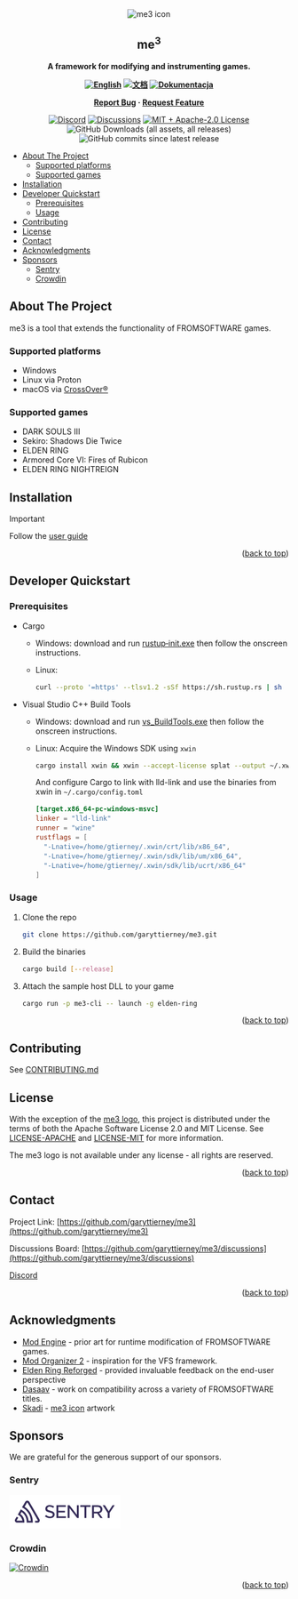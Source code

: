 <!-- markdownlint-disable no-inline-html first-line-h1 -->
<a name="readme-top"></a>

<br />
<div align="center">
  <p align="center">
    <img src="distribution/assets/me3.png" alt="me3 icon" />
  </p>
  <h2 align="center">me<sup>3</sup></h2>

  <p align="center">
    <strong>
    A framework for modifying and instrumenting games.
    <br />
    <p align="center">
  <a href="https://me3.help/en"><img src="https://img.shields.io/badge/Documentation-🇬🇧-darkgrey?style=for-the-badge" alt="English"></a>
  <a href="https://me3.help/zh"><img src="https://img.shields.io/badge/文档-🇨🇳-darkgrey?style=for-the-badge" alt="文档"></a>
  <a href="https://me3.help/pl"><img src="https://img.shields.io/badge/Dokumentacja-🇵🇱-darkgrey?style=for-the-badge" alt="Dokumentacja"></a>
    </p>
    <a href="https://github.com/garyttierney/me3/discussions/categories/bug-reports">Report Bug</a>
    ·
    <a href="https://github.com/garyttierney/me3/discussions/categories/ideas">Request Feature</a>
    </strong>
  </p>

[![Discord](https://img.shields.io/discord/1379238773916831845?label=Discord)][discord-invite]
[![Discussions][discussions-shield]][discussions-url]
[![MIT + Apache-2.0 License][license-shield]][license-url]
![GitHub Downloads (all assets, all releases)][downloads-badge]
![GitHub commits since latest release][commits-badge]

</div>


- [About The Project](#about-the-project)
  - [Supported platforms](#supported-platforms)
  - [Supported games](#supported-games)
- [Installation](#installation)
- [Developer Quickstart](#developer-quickstart)
  - [Prerequisites](#prerequisites)
  - [Usage](#usage)
- [Contributing](#contributing)
- [License](#license)
- [Contact](#contact)
- [Acknowledgments](#acknowledgments)
- [Sponsors](#sponsors)
  - [Sentry](#sentry)
  - [Crowdin](#crowdin)

<!-- ABOUT THE PROJECT -->

## About The Project

me3 is a tool that extends the functionality of FROMSOFTWARE games.

### Supported platforms

- Windows
- Linux via Proton
- macOS via [CrossOver®](https://www.codeweavers.com/crossover)

### Supported games

- DARK SOULS III
- Sekiro: Shadows Die Twice
- ELDEN RING
- Armored Core VI: Fires of Rubicon
- ELDEN RING NIGHTREIGN

## Installation

> [!IMPORTANT]
> Follow the [user guide](https://me3.readthedocs.io/en/latest/#quickstart)

<p align="right">(<a href="#readme-top">back to top</a>)</p>

<!-- GETTING STARTED -->

## Developer Quickstart

### Prerequisites

- Cargo
  - Windows: download and run [rustup‑init.exe][rustup-installer] then follow the onscreen instructions.
  - Linux:

    ```bash
    curl --proto '=https' --tlsv1.2 -sSf https://sh.rustup.rs | sh
    ```

- Visual Studio C++ Build Tools
  - Windows: download and run [vs_BuildTools.exe][buildtools-installer] then follow the onscreen instructions.
  - Linux: Acquire the Windows SDK using `xwin`

    ```bash
    cargo install xwin && xwin --accept-license splat --output ~/.xwin
    ```

    And configure Cargo to link with lld-link and use the binaries from xwin in `~/.cargo/config.toml`

    ```toml
    [target.x86_64-pc-windows-msvc]
    linker = "lld-link"
    runner = "wine"
    rustflags = [
      "-Lnative=/home/gtierney/.xwin/crt/lib/x86_64",
      "-Lnative=/home/gtierney/.xwin/sdk/lib/um/x86_64",
      "-Lnative=/home/gtierney/.xwin/sdk/lib/ucrt/x86_64"
    ]
    ```

### Usage

1. Clone the repo

   ```sh
   git clone https://github.com/garyttierney/me3.git
   ```

2. Build the binaries

   ```sh
   cargo build [--release]
   ```

3. Attach the sample host DLL to your game

   ```sh
   cargo run -p me3-cli -- launch -g elden-ring
   ```

   <p align="right">(<a href="#readme-top">back to top</a>)</p>

<!-- CONTRIBUTING -->

## Contributing

See [CONTRIBUTING.md](CONTRIBUTING.md)

<!-- LICENSE -->

## License

With the exception of the [me3 logo](distribution/assets/me3.ico), this project is distributed under the terms of both the Apache Software License 2.0 and MIT License. See [LICENSE-APACHE](LICENSE-APACHE) and [LICENSE-MIT](LICENSE-MIT) for more information.

The me3 logo is not available under any license - all rights are reserved.

<p align="right">(<a href="#readme-top">back to top</a>)</p>

<!-- CONTACT -->

## Contact

Project Link: [https://github.com/garyttierney/me3](https://github.com/garyttierney/me3)

Discussions Board: [https://github.com/garyttierney/me3/discussions](https://github.com/garyttierney/me3/discussions)

[Discord][discord-invite]

<p align="right">(<a href="#readme-top">back to top</a>)</p>

<!-- ACKNOWLEDGMENTS -->

## Acknowledgments

<!-- markdown-link-check-disable -->
- [Mod Engine](https://github.com/katalash/ModEngine/tree/master/DS3ModEngine) - prior art for runtime modification of FROMSOFTWARE games.
- [Mod Organizer 2](https://github.com/ModOrganizer2/modorganizer/) - inspiration for the VFS framework.
- [Elden Ring Reforged](https://www.nexusmods.com/eldenring/mods/541) - provided invaluable feedback on the end-user perspective
- [Dasaav](https://github.com/dasaav-dsv) - work on compatibility across a variety of FROMSOFTWARE titles.
- [Skadi](https://twitter.com/Skadi_sbw) - [me3 icon](./distribution/assets/me3.png) artwork
<!-- markdown-link-check-enable -->

## Sponsors

We are grateful for the generous support of our sponsors.

### Sentry

<a href="https://sentry.io/" target="_blank"><img src="assets/sponsors/sentry-wordmark-dark-200x60.png" alt="Sentry" /></a>

### Crowdin

<a href="https://crowdin.com/" target="_blank"><img src="https://support.crowdin.com/assets/logos/plate/png/crowdin-logo-with-plate.png" alt="Crowdin" width="200"/></a>


<p align="right">(<a href="#readme-top">back to top</a>)</p>

<!-- MARKDOWN LINKS & IMAGES -->
<!-- https://www.markdownguide.org/basic-syntax/#reference-style-links -->

[discord-invite]: https://discord.gg/3TcDtfShXd
[rustup-installer]: https://static.rust-lang.org/dist/rust-1.87.0-x86_64-pc-windows-msvc.msi
[buildtools-installer]: https://aka.ms/vs/17/release/vs_BuildTools.exe
[discussions-shield]: https://img.shields.io/github/discussions/garyttierney/me3
[discussions-url]: https://github.com/garyttierney/me3/discussions
[contributors-shield]: https://img.shields.io/github/contributors/garyttierney/me3.svg?style=flat
[contributors-url]: https://github.com/garyttierney/me3/graphs/contributors
[forks-shield]: https://img.shields.io/github/forks/garyttierney/me3.svg?style=flat
[forks-url]: https://github.com/garyttierney/me3/network/members
[license-shield]: https://img.shields.io/badge/license-MIT%2FApache--2.0-green?style=flat
[license-url]: https://github.com/garyttierney/me3/blob/main/LICENSE-APACHE
[downloads-badge]: https://img.shields.io/github/downloads/garyttierney/me3/total
[commits-badge]: https://img.shields.io/github/commits-since/garyttierney/me3/latest
